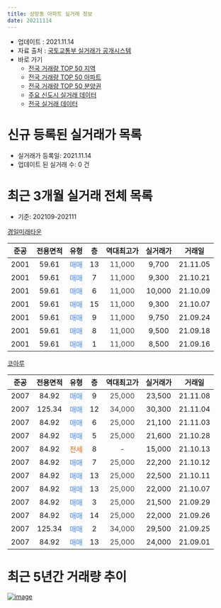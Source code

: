 ```yaml
---
title: 상망동 아파트 실거래 정보
date: 20211114
---
```


* 업데이트 : 2021.11.14
* 자료 출처 : [국토교통부 실거래가 공개시스템](http://rt.molit.go.kr)
* 바로 가기
    * [전국 거래량 TOP 50 지역](https://apt-info.github.io/apt-trade-info/tr)
    * [전국 거래량 TOP 50 아파트](https://apt-info.github.io/apt-trade-info/ta)
    * [전국 거래량 TOP 50 분양권](https://apt-info.github.io/apt-trade-info/tb)
    * [주요 신도시 실거래 데이터](https://apt-info.github.io/apt-trade-info/newtown)
    * [전국 실거래 데이터](https://apt-info.github.io/apt-trade-info/all)



<script async src="https://pagead2.googlesyndication.com/pagead/js/adsbygoogle.js"></script>
<!-- 기본광고 -->
<ins class="adsbygoogle"
     style="display:block"
     data-ad-client="ca-pub-1142216861245946"
     data-ad-slot="4805727019"
     data-ad-format="auto"
     data-full-width-responsive="true"></ins>
<script>
     (adsbygoogle = window.adsbygoogle || []).push({});
</script>


# 신규 등록된 실거래가 목록

* 실거래가 등록일: 2021.11.14
* 업데이트 된 실거래 수: 0 건




<script async src="https://pagead2.googlesyndication.com/pagead/js/adsbygoogle.js"></script>
<!-- 기본광고 -->
<ins class="adsbygoogle"
     style="display:block"
     data-ad-client="ca-pub-1142216861245946"
     data-ad-slot="4805727019"
     data-ad-format="auto"
     data-full-width-responsive="true"></ins>
<script>
     (adsbygoogle = window.adsbygoogle || []).push({});
</script>


# 최근 3개월 실거래 전체 목록
* 기준: 202109-202111


[경일미래타운](https://search.naver.com/search.naver?query=%EA%B2%BD%EC%9D%BC%EB%AF%B8%EB%9E%98%ED%83%80%EC%9A%B4)

|준공|전용면적|유형|층|역대최고가|실거래가|거래일|
|:---:|:---:|:---:|:---:|:---:|:---:|:---:|
|2001|59.61|<span style="color:#4285F3">매매</span>|13|<span style="color:#444444">11,000</span>|9,700|21.11.05|
|2001|59.61|<span style="color:#4285F3">매매</span>|7|<span style="color:#444444">11,000</span>|9,300|21.10.21|
|2001|59.61|<span style="color:#4285F3">매매</span>|6|<span style="color:#444444">11,000</span>|10,000|21.10.09|
|2001|59.61|<span style="color:#4285F3">매매</span>|15|<span style="color:#444444">11,000</span>|9,300|21.10.07|
|2001|59.61|<span style="color:#4285F3">매매</span>|9|<span style="color:#444444">11,000</span>|9,750|21.09.24|
|2001|59.61|<span style="color:#4285F3">매매</span>|8|<span style="color:#444444">11,000</span>|9,500|21.09.18|
|2001|59.61|<span style="color:#4285F3">매매</span>|1|<span style="color:#444444">11,000</span>|8,500|21.09.16|

[코아루](https://search.naver.com/search.naver?query=%EC%BD%94%EC%95%84%EB%A3%A8)

|준공|전용면적|유형|층|역대최고가|실거래가|거래일|
|:---:|:---:|:---:|:---:|:---:|:---:|:---:|
|2007|84.92|<span style="color:#4285F3">매매</span>|9|<span style="color:#444444">25,000</span>|23,500|21.11.08|
|2007|125.34|<span style="color:#4285F3">매매</span>|12|<span style="color:#444444">34,000</span>|30,300|21.11.04|
|2007|84.92|<span style="color:#4285F3">매매</span>|6|<span style="color:#444444">25,000</span>|21,100|21.11.03|
|2007|84.92|<span style="color:#4285F3">매매</span>|5|<span style="color:#444444">25,000</span>|21,600|21.10.28|
|2007|84.92|<span style="color:#FF5A00">전세</span>|8|<span style="color:#444444">-</span>|15,000|21.10.13|
|2007|84.92|<span style="color:#4285F3">매매</span>|7|<span style="color:#444444">25,000</span>|22,200|21.10.12|
|2007|84.92|<span style="color:#4285F3">매매</span>|13|<span style="color:#444444">25,000</span>|22,500|21.10.11|
|2007|84.92|<span style="color:#4285F3">매매</span>|13|<span style="color:#444444">25,000</span>|22,000|21.10.07|
|2007|84.92|<span style="color:#4285F3">매매</span>|3|<span style="color:#444444">25,000</span>|21,500|21.09.29|
|2007|84.92|<span style="color:#4285F3">매매</span>|14|<span style="color:#444444">25,000</span>|22,000|21.09.26|
|2007|125.34|<span style="color:#4285F3">매매</span>|2|<span style="color:#444444">34,000</span>|29,500|21.09.25|
|2007|84.92|<span style="color:#4285F3">매매</span>|13|<span style="color:#444444">25,000</span>|24,000|21.09.01|



<script async src="https://pagead2.googlesyndication.com/pagead/js/adsbygoogle.js"></script>
<!-- 기본광고 -->
<ins class="adsbygoogle"
     style="display:block"
     data-ad-client="ca-pub-1142216861245946"
     data-ad-slot="4805727019"
     data-ad-format="auto"
     data-full-width-responsive="true"></ins>
<script>
     (adsbygoogle = window.adsbygoogle || []).push({});
</script>


# 최근 5년간 거래량 추이


<div style="width:100%;">
    <canvas id="deal_progress" height="200"></canvas>
</div>

<script>
new Chart(document.getElementById("deal_progress"), {
    type: 'line',
    data: {
        labels: ['16.01','16.02','16.03','16.04','16.05','16.06','16.07','16.08','16.09','16.10','16.11','16.12','17.01','17.02','17.03','17.04','17.05','17.06','17.07','17.08','17.09','17.10','17.11','17.12','18.01','18.02','18.03','18.04','18.05','18.06','18.07','18.08','18.09','18.10','18.11','18.12','19.01','19.02','19.03','19.04','19.05','19.06','19.07','19.08','19.09','19.10','19.11','19.12','20.01','20.02','20.03','20.04','20.05','20.06','20.07','20.08','20.09','20.10','20.11','20.12','21.01','21.02','21.03','21.04','21.05','21.06','21.07','21.08','21.09','21.10','21.11'],
        datasets: [{
            label: '매매/분양권',
            data: [5,7,10,2,6,2,6,6,8,8,6,5,5,5,6,2,11,7,5,7,7,6,6,3,4,7,6,3,5,6,1,4,4,9,5,4,7,6,3,8,8,4,9,1,6,10,6,3,5,9,2,4,6,7,10,1,2,7,5,6,3,4,3,10,4,4,6,5,7,7,4],
            borderColor: "rgba(66, 133, 243, 1)",
            backgroundColor: "rgba(66, 133, 243, 0.05)",
            borderWidth: 1,
            pointRadius: 0,
            fill: false,
            lineTension: 0
        },{
            label: '전/월세',
            data: [1,0,1,1,1,0,0,0,2,0,1,0,1,0,0,3,0,0,3,0,0,1,2,1,2,1,0,0,4,0,2,1,1,0,0,2,2,2,1,1,1,1,1,1,0,1,2,1,0,0,0,0,0,2,1,0,1,1,1,0,0,1,0,0,0,0,0,0,0,1,0],
            borderColor: "rgba(255, 90, 0, 1)",
            backgroundColor: "rgba(255, 90, 0, 0.05)",
            borderWidth: 1,
            pointRadius: 0,
            fill: false,
            lineTension: 0
        },{
            label: '합계',
            data: [6,7,11,3,7,2,6,6,10,8,7,5,6,5,6,5,11,7,8,7,7,7,8,4,6,8,6,3,9,6,3,5,5,9,5,6,9,8,4,9,9,5,10,2,6,11,8,4,5,9,2,4,6,9,11,1,3,8,6,6,3,5,3,10,4,4,6,5,7,8,4],
            borderColor: "rgba(0, 0, 0, 1)",
            backgroundColor: "rgba(0, 0, 0, 0.03)",
            borderWidth: 0.1,
            pointRadius: 0,
            fill: true,
            lineTension: 0
        }
        ]
    },
    options: {
        responsive: true,
        title: {
            display: false
        },
        tooltips: {
            mode: 'index',
            intersect: false
        },
        hover: {
            mode: 'nearest',
            intersect: true
        },
        scales: {
            xAxes: [{
                display: true,
                scaleLabel: {
                    display: true,
                    labelString: '년/월'
                }
            }],
            yAxes: [{
                display: true,
                ticks: {
                    suggestedMin: 0,
                },
                scaleLabel: {
                    display: true,
                    labelString: '실거래 수'
                }
            }]
        }
    }
});

</script>


[![image](https://apt-info.github.io/images/2020-01-03-apt-trade-info/1024x500.png)](https://play.google.com/store/apps/details?id=com.aptinfo.apttradeinfo)

